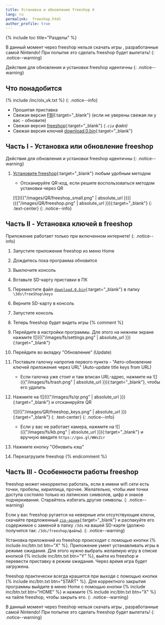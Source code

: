 ```yaml
---
title: Установка и обновление freeshop #
lang: ru
permalink:  freeshop.html
author_profile: true
---
```

{% include toc title="Разделы" %}

В данный момент через freeshop нельзя скачать игры , разработанные самой Nintendo! При попытке это сделать freeshop будет вылетать!
{: .notice--warning}

Действия для обновления и установки freeshop идентичны
{: .notice--warning}

## Что понадобится

{% include /inc/olx_vk.txt %}
{: .notice--info}

* Прошитая приставка 
* Свежая версия [FBI](fbi){:target="_blank"} (если не уверены свежая ли у вас - обновите)
* Свежая версия [freeshop](https://notabug.org/evi/freeShop/releases){:target="_blank"} *(`.cia` файл)*
* Свежая версия ключей [download.0.bin](files/download.0.bin){:target="_blank"}

## Часть I - Установка или обновление freeshop

Действия для обновления и установки freeshop идентичны
{: .notice--warning}

1. [Установите freeshop](games){:target="_blank"} любым удобным методом
	+ Отсканируйте QR-код, если решите воспользоваться методом установки через QR
	
    [![]({{"/images/QR/freeshop_small.png" | absolute_url }})]({{"/images/QR/freeshop.png" | absolute_url }}){:target="_blank"}
	{: .text-center}
    {: .notice--info}

## Часть II - Установка ключей в freeshop

Приложение работает только при включенном интернете!
{: .notice--info}

1. Запустите приложение freeshop из меню Home
1. Дождитесь пока программа обновится
1. Выключите консоль
1. Вставьте SD-карту приставки в ПК 
1. Переместите файл [`download.0.bin`](files/download.0.bin){:target="_blank"} в папку `\3ds\freeShop\keys`
1. Верните SD-карту в консоль
1. Запустите консоль
1. Теперь freeshop будет видеть игры
{% comment %} 
1. Перейдите в настройки программы. Для этого на нижнем экране нажмите ![]({{"/images/fs/settings.png" | absolute_url }}){:target="_blank"}
1. Перейдите во вкладку "Обновление" (Update)
1. Поставьте галочку напротив первого пункта - "Авто-обновление ключей приложения через URL" (Auto-update title keys from URL)
	+ Если галочка уже стоит и там вписан URL-адрес, нажмите на ![]({{"/images/fs/trash.png" | absolute_url }}){:target="_blank"}, чтобы его удалить
1. Нажмите на ![]({{"/images/fs/qr.png" | absolute_url }}){:target="_blank"} и отсканируйте QR 

    ![]({{"/images/QR/freeshop_keys.png" | absolute_url }}){:target="_blank"}
	{: .text-center}
    {: .notice--info}

	+ Если у вас не работает камера, нажмите на ![]({{"/images/fs/kb.png" | absolute_url }}){:target="_blank"} и вручную введите `https://goo.gl/WWsZcr`

1. Нажмите кнопку "Обновить кэш"
1. Перезагрузите freeshop
{% endcomment %}

## Часть III - Особенности работы freeshop

freeshop может некорректно работать, если в имени wifi сети есть точки, пробелы, кириллица, прочее. Желательно, чтобы имя точки доступа состояло только из латинских символов, цифр и знаков подчеркивания. Старайтесь избегать другие символы.
{: .notice--warning}

Если у вас freeshop ругается на неверные или отсутствующие ключи, скачайте предложенный [`zip-архив`](files/freeShop_data.zip){:target="_blank"} и распакуйте его содержимое с заменой в папку `/3ds` на вашей SD-карте (должно получится так: `/3ds/freeshop/файлы`).
{: .notice--warning}

Установка приложений из freeshop происходит с помощью кнопки {% include inc/btn.txt btn="X" %}. Приложение умеет устанавливать игры в режиме ожидания. Для этого нужно выбрать желаемую игру в списке кнопкой {% include inc/btn.txt btn="Y" %}, выйти из freeshop и перевести приставку в режим ожидания. Через время игра будет загружена. 

freeshop практически всегда крашится при выходе с помощью кнопки {% include inc/btn.txt btn="START" %}. Для корректного закрытия программы выйдите в меню Home с помощью кнопки {% include inc/btn.txt btn="HOME" %} и нажмите {% include inc/btn.txt btn="X" %} на тайле freeshop, чтобы закрыть его. 
{: .notice--warning}

В данный момент через freeshop нельзя скачать игры , разработанные самой Nintendo! При попытке это сделать freeshop будет вылетать!
{: .notice--warning}
